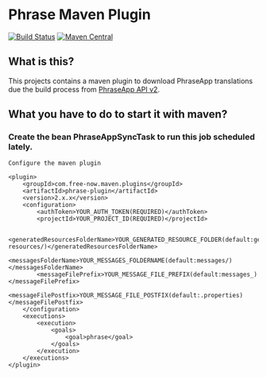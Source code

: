 # Phrase Maven Plugin
[![Build Status](https://github.com/freenowtech/phrase-maven-plugin/actions/workflows/maven.yml/badge.svg?query=branch%3Amaster)](https://github.com/freenowtech/phrase-maven-plugin/actions?query=branch%3Amaster)
[![Maven Central](https://maven-badges.herokuapp.com/maven-central/com.free-now.maven.plugins/phrase-maven-plugin/badge.svg?x=1)](https://maven-badges.herokuapp.com/maven-central/com.free-now.maven.plugins/phrase-maven-plugin)

## What is this?
This projects contains a maven plugin to download PhraseApp translations due the 
build process from [PhraseApp API v2](http://docs.phraseapp.com/api/v2/).

## What you have to do to start it with maven?

### Create the bean PhraseAppSyncTask to run this job scheduled lately.

    Configure the maven plugin
    
    <plugin>
        <groupId>com.free-now.maven.plugins</groupId>
        <artifactId>phrase-plugin</artifactId>
        <version>2.x.x</version>
        <configuration>
            <authToken>YOUR_AUTH_TOKEN(REQUIRED)</authToken>
            <projectId>YOUR_PROJECT_ID(REQUIRED)</projectId>
            
            <generatedResourcesFolderName>YOUR_GENERATED_RESOURCE_FOLDER(default:generated-resources/)</generatedResourcesFolderName>
            <messagesFolderName>YOUR_MESSAGES_FOLDERNAME(default:messages/)</messagesFolderName>
            <messageFilePrefix>YOUR_MESSAGE_FILE_PREFIX(default:messages_)</messageFilePrefix>
            <messageFilePostfix>YOUR_MESSAGE_FILE_POSTFIX(default:.properties)</messageFilePostfix> 
        </configuration>
        <executions>
            <execution>
                <goals>
                    <goal>phrase</goal>
                </goals>
            </execution>
        </executions>
    </plugin>
